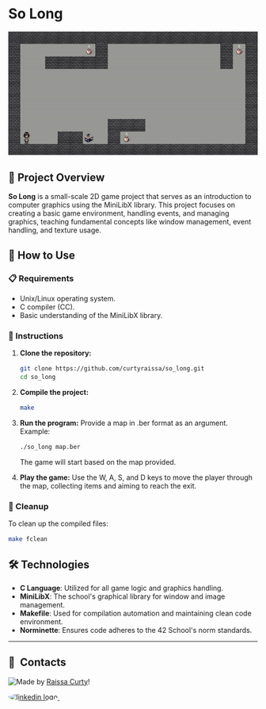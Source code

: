# So Long

<p align="center">
  <img src="https://github.com/curtyraissa/so_long/blob/main/so_long.gif" alt="So Long">
</p>


## 🌟 Project Overview
**So Long** is a small-scale 2D game project that serves as an introduction to computer graphics using the MiniLibX library. This project focuses on creating a basic game environment, handling events, and managing graphics, teaching fundamental concepts like window management, event handling, and texture usage.

## 🚀 How to Use

### 📋 Requirements
- Unix/Linux operating system.
- C compiler (CC).
- Basic understanding of the MiniLibX library.

### 📖 Instructions

1. **Clone the repository:**
   ```bash
   git clone https://github.com/curtyraissa/so_long.git
   cd so_long
   ```

2. **Compile the project:**
   ```bash
   make
   ```

3. **Run the program:**
   Provide a map in .ber format as an argument. Example:
   ```bash
   ./so_long map.ber
   ```
   The game will start based on the map provided.

4. **Play the game:**
   Use the W, A, S, and D keys to move the player through the map, collecting items and aiming to reach the exit.

### 🧹 Cleanup
To clean up the compiled files:
```bash
make fclean
```

## 🛠 Technologies
- **C Language**: Utilized for all game logic and graphics handling.
- **MiniLibX**: The school's graphical library for window and image management.
- **Makefile**: Used for compilation automation and maintaining clean code environment.
- **Norminette**: Ensures code adheres to the 42 School's norm standards.

---

## 💬 &nbsp;Contacts
<img align="left" src="https://avatars.githubusercontent.com/curtyraissa?size=100">

Made by [Raissa Curty](https://github.com/curtyraissa)!

<a href="https://www.linkedin.com/in/raissa-curty/" target="_blank">
    <img style="border-radius:50%;" src="https://raw.githubusercontent.com/maurodesouza/profile-readme-generator/master/src/assets/icons/social/linkedin/default.svg" width="52" height="40" alt="linkedin logo"  />
</a>&nbsp;

